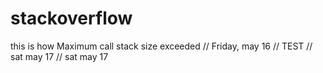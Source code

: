# stackoverflow
this is how Maximum call stack size exceeded
// Friday, may 16
// TEST
// sat may 17
// sat may 17